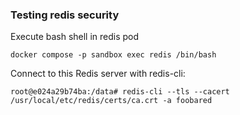 ### Testing  redis security

Execute bash shell in redis pod

```
docker compose -p sandbox exec redis /bin/bash
```

Connect to this Redis server with redis-cli:

```
root@e024a29b74ba:/data# redis-cli --tls --cacert /usr/local/etc/redis/certs/ca.crt -a foobared
```
